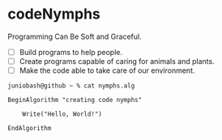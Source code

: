 # codeNymphs
Programming Can Be Soft and Graceful.  
- [ ] Build programs to help people.   
- [ ] Create programs capable of caring for animals and plants.   
- [ ] Make the code able to take care of our environment.   

`juniobash@github ~ % cat nymphs.alg`   
~~~ algorithm
BeginAlgorithm "creating code nymphs"
    
    Write("Hello, World!")

EndAlgorithm

~~~


<!---

# Programação pode ser suave e graciosa.
   - [ ] Construir programas para ajudar as pessoas.
   - [ ] Criar programas capazes de cuidar de animais e plantas.
   - [ ] Tornar o código capaz de cuidar do nosso ambiente

     - [ ] Criar IA para gestão de conhecimento em dados [markdown ou sql]
     `daemon, angel, nymphs`
     ~hospeada em servidor raspberry pi
--->

<!---
    eram criaturas mitologicas com vida ligada, a riachos, lagos, bosques e montanhas - 
    - destaca-se as 9 musas
      ou 9 filhas de minemosine
      * criaturas protetoras e guardiãs
   ### GUI APPS
   > Graphical User Interface 

   ### CLI APPS
   > Command Lines Interface

   ### IUH - interface of use hardware
   > interface de uso do hardware
   > #### Mutual and Reactive Interaction Architecture.   
   > Interface for Mutual and Reactive Interaction.  
   > Interface para aperfeiçoar a interação (inputs e outups) do (homem && maquina) e (ambiente && maquina).   
   > **computer interaction with environment**. 
   >  - [X] Interaction with human (and Animal)
   >  - [X] Interaction with the Environment (plants, ground, water, and the earth)
   >  - [X] Interaction with Another Computer
--->
